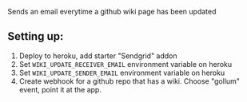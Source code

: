 Sends an email everytime a github wiki page has been updated

Setting up:
-----------

1. Deploy to heroku, add starter "Sendgrid" addon
2. Set `WIKI_UPDATE_RECEIVER_EMAIL` environment variable on heroku
3. Set `WIKI_UPDATE_SENDER_EMAIL` environment variable on heroku
4. Create webhook for a github repo that has a wiki. Choose "gollum" event, point it at the app.
